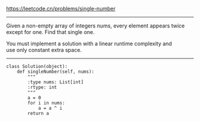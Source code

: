https://leetcode.cn/problems/single-number
***
Given a non-empty array of integers nums, every element appears twice except for one. Find that single one.

You must implement a solution with a linear runtime complexity and use only constant extra space.
***
```
class Solution(object):
    def singleNumber(self, nums):
        """
        :type nums: List[int]
        :rtype: int
        """
        a = 0
        for i in nums:
            a = a ^ i 
        return a
